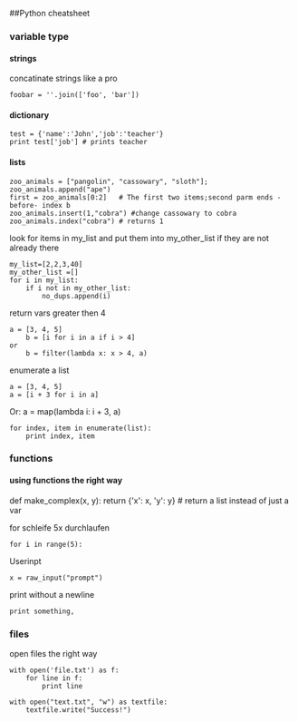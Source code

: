 ##Python cheatsheet

### variable type

#### strings

concatinate strings like a pro

	foobar = ''.join(['foo', 'bar'])


#### dictionary

	test = {'name':'John','job':'teacher'}
	print test['job'] # prints teacher

#### lists

	zoo_animals = ["pangolin", "cassowary", "sloth"];
	zoo_animals.append("ape")
	first = zoo_animals[0:2]   # The first two items;second parm ends -before- index b
	zoo_animals.insert(1,"cobra") #change cassowary to cobra
	zoo_animals.index("cobra") # returns 1


look for items in my_list and put them into my_other_list if they are not already there

	my_list=[2,2,3,40]
	my_other_list =[]
    for i in my_list:
        if i not in my_other_list:
            no_dups.append(i)
             

return vars greater then 4

	a = [3, 4, 5]
		b = [i for i in a if i > 4]
	or 
		b = filter(lambda x: x > 4, a)

enumerate a list

	a = [3, 4, 5]
	a = [i + 3 for i in a]
Or:
	a = map(lambda i: i + 3, a)

	for index, item in enumerate(list):
    	print index, item


### functions

#### using functions the right way

def make_complex(x, y):
    return {'x': x, 'y': y} # return a list instead of just a var



for schleife 5x durchlaufen
	
	for i in range(5):

Userinpt
	
	x = raw_input("prompt")

print without a newline

	print something,	

### files
open files the right way

	with open('file.txt') as f:
    	for line in f:
        	print line

    with open("text.txt", "w") as textfile:
		textfile.write("Success!")




